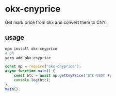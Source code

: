 # okx-cnyprice

Get mark price from okx and convert them to CNY.

## usage

```sh
npm install okx-cnyprice
# OR
yarn add okx-cnyprice
```

```javascript
const mp = require('okx-cnyprice');
async function main() {
    const btc = await mp.getCnyPrice('BTC-USDT');
    console.log(btc);
}
main();
```
